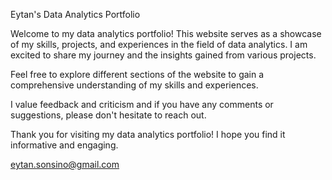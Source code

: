 Eytan's Data Analytics Portfolio

Welcome to my data analytics portfolio! This website serves as a showcase of my skills, projects, and experiences in the field of data analytics. I am excited to share my journey and the insights gained from various projects.

Feel free to explore different sections of the website to gain a comprehensive understanding of my skills and experiences. 

I value feedback and criticism and if you have any comments or suggestions, please don't hesitate to reach out. 

Thank you for visiting my data analytics portfolio! I hope you find it informative and engaging.

eytan.sonsino@gmail.com
